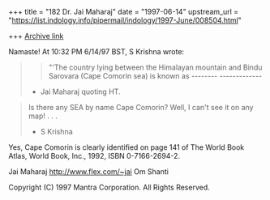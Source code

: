 +++
title = "182 Dr. Jai Maharaj"
date = "1997-06-14"
upstream_url = "https://list.indology.info/pipermail/indology/1997-June/008504.html"

+++
[Archive link](https://list.indology.info/pipermail/indology/1997-June/008504.html)

Namaste!  At 10:32 PM 6/14/97 BST, S Krishna wrote:
>>   "'The country lying between the Himalayan mountain
>> and Bindu Sarovara (Cape Comorin sea) is known as
>            --------  -------------
>   -  Jai Maharaj quoting HT.

> Is there any SEA by name Cape Comorin? Well, I can't see it on
> any map! . . .
>  -  S Krishna

Yes, Cape Comorin is clearly identified on page 141 of 
The World Book Atlas, World Book, Inc., 1992, ISBN 0-7166-2694-2.

Jai Maharaj
http://www.flex.com/~jai
Om Shanti

Copyright (C) 1997 Mantra Corporation. All Rights Reserved.






